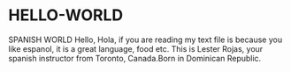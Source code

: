# HELLO-WORLD
SPANISH WORLD
Hello, Hola, if you are reading my text file is because you like espanol, it is a great language, food etc.
This is Lester Rojas, your spanish instructor from Toronto, Canada.Born in Dominican Republic.
